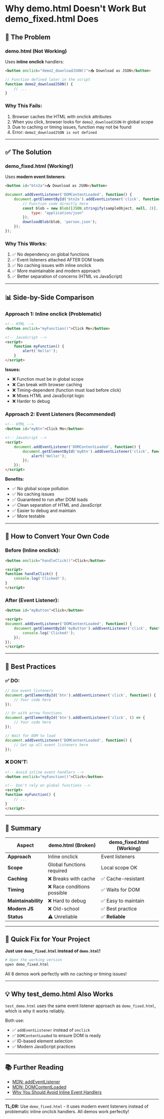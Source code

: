 # Why demo.html Doesn't Work But demo_fixed.html Does

## 🔴 The Problem

### demo.html (Not Working)
Uses **inline onclick** handlers:

```html
<button onclick="demo2_downloadJSON()">📥 Download as JSON</button>
```

```javascript
// Function defined later in the script
function demo2_downloadJSON() {
    // ...
}
```

### Why This Fails:
1. Browser caches the HTML with onclick attributes
2. When you click, browser looks for `demo2_downloadJSON` in global scope
3. Due to caching or timing issues, function may not be found
4. Error: `demo2_downloadJSON is not defined`

---

## ✅ The Solution

### demo_fixed.html (Working!)
Uses **modern event listeners**:

```html
<button id="btn2a">📥 Download as JSON</button>
```

```javascript
document.addEventListener('DOMContentLoaded', function() {
    document.getElementById('btn2a').addEventListener('click', function() {
        // Function code directly here
        const blob = new Blob([JSON.stringify(sampleObject, null, 2)], { 
            type: "application/json" 
        });
        downloadBlob(blob, 'person.json');
    });
});
```

### Why This Works:
1. ✅ No dependency on global functions
2. ✅ Event listeners attached AFTER DOM loads
3. ✅ No caching issues with inline onclick
4. ✅ More maintainable and modern approach
5. ✅ Better separation of concerns (HTML vs JavaScript)

---

## 📊 Side-by-Side Comparison

### Approach 1: Inline onclick (Problematic)

```html
<!-- HTML -->
<button onclick="myFunction()">Click Me</button>

<!-- JavaScript -->
<script>
    function myFunction() {
        alert('Hello!');
    }
</script>
```

**Issues:**
- ❌ Function must be in global scope
- ❌ Can break with browser caching
- ❌ Timing-dependent (function must load before click)
- ❌ Mixes HTML and JavaScript logic
- ❌ Harder to debug

### Approach 2: Event Listeners (Recommended)

```html
<!-- HTML -->
<button id="myBtn">Click Me</button>

<!-- JavaScript -->
<script>
    document.addEventListener('DOMContentLoaded', function() {
        document.getElementById('myBtn').addEventListener('click', function() {
            alert('Hello!');
        });
    });
</script>
```

**Benefits:**
- ✅ No global scope pollution
- ✅ No caching issues
- ✅ Guaranteed to run after DOM loads
- ✅ Clean separation of HTML and JavaScript
- ✅ Easier to debug and maintain
- ✅ More testable

---

## 🔧 How to Convert Your Own Code

### Before (Inline onclick):
```html
<button onclick="handleClick()">Click</button>

<script>
function handleClick() {
    console.log('Clicked!');
}
</script>
```

### After (Event Listener):
```html
<button id="myButton">Click</button>

<script>
document.addEventListener('DOMContentLoaded', function() {
    document.getElementById('myButton').addEventListener('click', function() {
        console.log('Clicked!');
    });
});
</script>
```

---

## 🎯 Best Practices

### ✅ DO:
```javascript
// Use event listeners
document.getElementById('btn').addEventListener('click', function() {
    // Your code here
});

// Or with arrow functions
document.getElementById('btn').addEventListener('click', () => {
    // Your code here
});

// Wait for DOM to load
document.addEventListener('DOMContentLoaded', function() {
    // Set up all event listeners here
});
```

### ❌ DON'T:
```html
<!-- Avoid inline event handlers -->
<button onclick="myFunction()">Click</button>

<!-- Don't rely on global functions -->
<script>
function myFunction() {
    // ...
}
</script>
```

---

## 📝 Summary

| Aspect | demo.html (Broken) | demo_fixed.html (Working) |
|--------|-------------------|--------------------------|
| **Approach** | Inline onclick | Event listeners |
| **Scope** | Global functions required | Local scope OK |
| **Caching** | ❌ Breaks with cache | ✅ Cache-resistant |
| **Timing** | ❌ Race conditions possible | ✅ Waits for DOM |
| **Maintainability** | ❌ Hard to debug | ✅ Easy to maintain |
| **Modern JS** | ❌ Old-school | ✅ Best practice |
| **Status** | ⚠️ Unreliable | ✅ **Reliable** |

---

## 🚀 Quick Fix for Your Project

**Just use `demo_fixed.html` instead of `demo.html`!**

```bash
# Open the working version
open demo_fixed.html
```

All 8 demos work perfectly with no caching or timing issues!

---

## 💡 Why test_demo.html Also Works

`test_demo.html` uses the same event listener approach as `demo_fixed.html`, which is why it works reliably.

Both use:
- ✅ `addEventListener` instead of `onclick`
- ✅ `DOMContentLoaded` to ensure DOM is ready
- ✅ ID-based element selection
- ✅ Modern JavaScript practices

---

## 📚 Further Reading

- [MDN: addEventListener](https://developer.mozilla.org/en-US/docs/Web/API/EventTarget/addEventListener)
- [MDN: DOMContentLoaded](https://developer.mozilla.org/en-US/docs/Web/API/Document/DOMContentLoaded_event)
- [Why You Should Avoid Inline Event Handlers](https://developer.mozilla.org/en-US/docs/Learn/JavaScript/Building_blocks/Events#inline_event_handlers_%E2%80%94_dont_use_these)

---

**TL;DR:** Use `demo_fixed.html` - it uses modern event listeners instead of problematic inline onclick handlers. All demos work perfectly!

